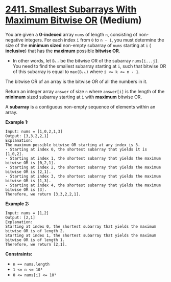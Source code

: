 # [2411. Smallest Subarrays With Maximum Bitwise OR][link] (Medium)

[link]: https://leetcode.com/problems/smallest-subarrays-with-maximum-bitwise-or/

You are given a **0-indexed** array `nums` of length `n`, consisting of non-negative integers. For
each index `i` from `0` to `n - 1`, you must determine the size of the **minimum sized** non-empty
subarray of `nums` starting at `i` ( **inclusive**) that has the **maximum** possible **bitwise
OR**.

- In other words, let `Bᵢⱼ` be the bitwise OR of the subarray `nums[i...j]`. You need to find the
smallest subarray starting at `i`, such that bitwise OR of this subarray is equal to `max(Bᵢₖ)`
where `i <= k <= n - 1`.

The bitwise OR of an array is the bitwise OR of all the numbers in it.

Return an integer array  `answer` of size  `n` where  `answer[i]` is the length of the **minimum**
sized subarray starting at  `i` with **maximum** bitwise OR.

A **subarray** is a contiguous non-empty sequence of elements within an array.

**Example 1:**

```
Input: nums = [1,0,2,1,3]
Output: [3,3,2,2,1]
Explanation:
The maximum possible bitwise OR starting at any index is 3.
- Starting at index 0, the shortest subarray that yields it is [1,0,2].
- Starting at index 1, the shortest subarray that yields the maximum bitwise OR is [0,2,1].
- Starting at index 2, the shortest subarray that yields the maximum bitwise OR is [2,1].
- Starting at index 3, the shortest subarray that yields the maximum bitwise OR is [1,3].
- Starting at index 4, the shortest subarray that yields the maximum bitwise OR is [3].
Therefore, we return [3,3,2,2,1].
```

**Example 2:**

```
Input: nums = [1,2]
Output: [2,1]
Explanation:
Starting at index 0, the shortest subarray that yields the maximum bitwise OR is of length 2.
Starting at index 1, the shortest subarray that yields the maximum bitwise OR is of length 1.
Therefore, we return [2,1].
```

**Constraints:**

- `n == nums.length`
- `1 <= n <= 10⁵`
- `0 <= nums[i] <= 10⁹`
